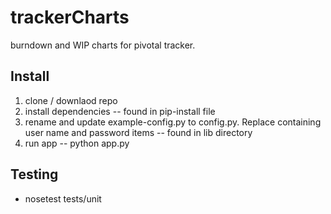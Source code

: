 trackerCharts
=============

burndown and WIP charts for pivotal tracker.  

Install
-------
1. clone / downlaod repo
2. install dependencies
-- found in pip-install file
3. rename and update example-config.py to config.py.  Replace containing user name and password items
-- found in lib directory
4. run app
-- python app.py

Testing
-------
- nosetest tests/unit
